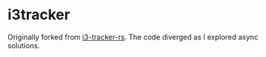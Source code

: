 # i3tracker

Originally forked from [i3-tracker-rs](https://github.com/danbruce/i3-tracker-rs). The code diverged as I explored async solutions.
